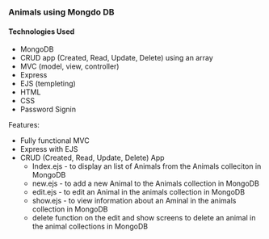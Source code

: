 ###  Animals using Mongdo DB

#### Technologies Used

- MongoDB
- CRUD app (Created, Read, Update, Delete) using an array
- MVC (model, view, controller)
- Express
- EJS (templeting)
- HTML
- CSS
- Password Signin

Features:
- Fully functional MVC
- Express with EJS 
- CRUD (Created, Read, Update, Delete) App
    -   Index.ejs - to display an list of Animals from the Animals colleciton in MongoDB
    -   new.ejs - to add a new Animal to the Animals collection in MongoDB
    -   edit.ejs - to edit an Animal in the animals collection in MongoDB
    -   show.ejs - to view information about an Aminal in the animals collection in MongoDB
    -   delete function on the edit and show screens to delete an animal in the animal collections in MongoDB
